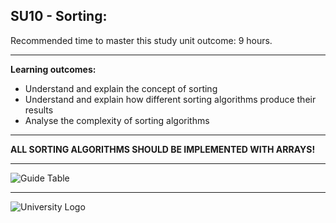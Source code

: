 ## SU10 - Sorting: 

Recommended time to master this study unit outcome: 9 hours.

---

**Learning outcomes:**

- Understand and explain the concept of sorting
- Understand and explain how different sorting algorithms produce their results
- Analyse the complexity of sorting algorithms

---

**ALL SORTING ALGORITHMS SHOULD BE IMPLEMENTED WITH ARRAYS!**

---

![Guide Table](https://bitbucket.org/_smellsliketeamspirit/su10-sorting-algorithms/raw/ed579f94620625ea7c299a54a16fd865f9c2865a/Other/GuideTable.PNG)

---

![University Logo](http://collections.nwu.ac.za/dbtw-wpd/textbases/images/nwu-special-collections-browse.png)
